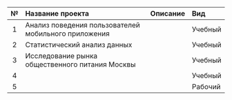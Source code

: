 | № | Название проекта  | Описание | Вид |
|:-:|:---------------|:-------------|:-------------|
| 1 | Анализ поведения пользователей мобильного приложения|         | Учебный |
| 2 | Статистический анализ данных|         | Учебный |
| 3 | Исследование рынка общественного питания Москвы|         | Учебный |
| 4 |         |         | Учебный |
| 5 |         |         | Рабочий |

